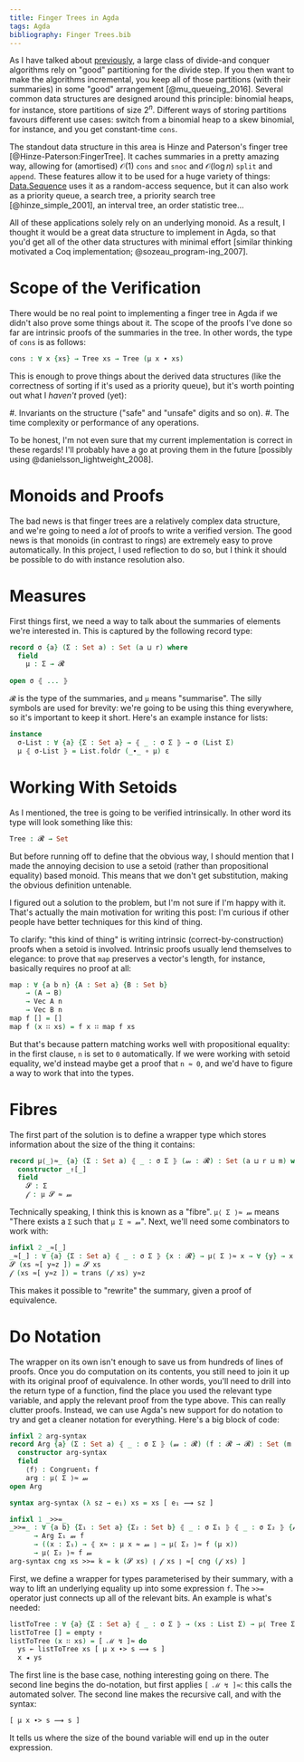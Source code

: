 ```yaml
---
title: Finger Trees in Agda
tags: Agda
bibliography: Finger Trees.bib
---
```


As I have talked about [previously](/posts/2019-01-15-binomial-urn.html), a
large class of divide-and conquer algorithms rely on "good" partitioning for the
divide step. If you then want to make the algorithms incremental, you keep all
of those partitions (with their summaries) in some "good" arrangement
[@mu_queueing_2016].  Several common data structures are designed around this
principle: binomial heaps, for instance, store partitions of size $2^n$.
Different ways of storing partitions favours different use cases: switch from a
binomial heap to a skew binomial, for instance, and you get constant-time
`cons`. 

The standout data structure in this area is Hinze and Paterson's finger tree
[@Hinze-Paterson:FingerTree]. It caches summaries in a pretty amazing way,
allowing for (amortised) $\mathcal{O}(1)$ `cons` and `snoc` and
$\mathcal{O}(\log n)$ `split` and `append`. These features allow it to be used
for a huge variety of things:
[Data.Sequence](http://hackage.haskell.org/package/containers-0.6.0.1/docs/Data-Sequence.html)
uses it as a random-access sequence, but it can also work as a priority queue, a
search tree, a priority search tree [@hinze_simple_2001], an interval tree, an
order statistic tree...

All of these applications solely rely on an underlying monoid. As a result, I
thought it would be a great data structure to implement in Agda, so that you'd
get all of the other data structures with minimal effort [similar thinking
motivated a Coq implementation; @sozeau_program-ing_2007].

# Scope of the Verification

There would be no real point to implementing a finger tree in Agda if we didn't
also prove some things about it. The scope of the proofs I've done so far are
intrinsic proofs of the summaries in the tree. In other words, the type of
`cons` is as follows:

```agda
cons : ∀ x {xs} → Tree xs → Tree (μ x ∙ xs)
```

This is enough to prove things about the derived data structures (like the
correctness of sorting if it's used as a priority queue), but it's worth
pointing out what I *haven't* proved (yet):

#. Invariants on the structure ("safe" and "unsafe" digits and so on).
#. The time complexity or performance of any operations.

To be honest, I'm not even sure that my current implementation is correct in
these regards! I'll probably have a go at proving them in the future [possibly
using @danielsson_lightweight_2008].

# Monoids and Proofs

The bad news is that finger trees are a relatively complex data structure, and
we're going to need a *lot* of proofs to write a verified version. The good news
is that monoids (in contrast to rings) are extremely easy to prove
automatically. In this project, I used reflection to do so, but I think it
should be possible to do with instance resolution also.

# Measures

First things first, we need a way to talk about the summaries of elements we're
interested in. This is captured by the following record type:

```agda
record σ {a} (Σ : Set a) : Set (a ⊔ r) where
  field
    μ : Σ → 𝓡
    
open σ ⦃ ... ⦄
```

`𝓡` is the type of the summaries, and `μ` means "summarise". The silly symbols
are used for brevity: we're going to be using this thing everywhere, so it's
important to keep it short. Here's an example instance for lists:

```agda
instance
  σ-List : ∀ {a} {Σ : Set a} → ⦃ _ : σ Σ ⦄ → σ (List Σ)
  μ ⦃ σ-List ⦄ = List.foldr (_∙_ ∘ μ) ε
```

# Working With Setoids

As I mentioned, the tree is going to be verified intrinsically. In other word
its type will look something like this:

```agda
Tree : 𝓡 → Set
```

But before running off to define that the obvious way, I should mention that I
made the annoying decision to use a setoid (rather than propositional equality)
based monoid. This means that we don't get substitution, making the obvious
definition untenable.

I figured out a solution to the problem, but I'm not sure if I'm happy with it.
That's actually the main motivation for writing this post: I'm curious if other
people have better techniques for this kind of thing.

To clarify: "this kind of thing" is writing intrinsic (correct-by-construction)
proofs when a setoid is involved. Intrinsic proofs usually lend themselves to
elegance: to prove that `map` preserves a vector's length, for instance,
basically requires no proof at all:

```agda
map : ∀ {a b n} {A : Set a} {B : Set b}
    → (A → B)
    → Vec A n
    → Vec B n
map f [] = []
map f (x ∷ xs) = f x ∷ map f xs
```

But that's because pattern matching works well with propositional equality: in
the first clause, `n` is set to `0` automatically. If we were working with
setoid equality, we'd instead maybe get a proof that `n ≈ 0`, and we'd have to
figure a way to work that into the types.

# Fibres

The first part of the solution is to define a wrapper type which stores
information about the size of the thing it contains:

```agda
record μ⟨_⟩≈_ {a} (Σ : Set a) ⦃ _ : σ Σ ⦄ (𝓂 : 𝓡) : Set (a ⊔ r ⊔ m) where
  constructor _⇑[_]
  field
    𝓢 : Σ
    𝒻 : μ 𝓢 ≈ 𝓂
```

Technically speaking, I think this is known as a "fibre". `μ⟨ Σ ⟩≈ 𝓂` means "There
exists a `Σ` such that `μ Σ ≈ 𝓂`". Next, we'll need some combinators to work
with: 

```agda
infixl 2 _≈[_]
_≈[_] : ∀ {a} {Σ : Set a} ⦃ _ : σ Σ ⦄ {x : 𝓡} → μ⟨ Σ ⟩≈ x → ∀ {y} → x ≈ y → μ⟨ Σ ⟩≈ y
𝓢 (xs ≈[ y≈z ]) = 𝓢 xs
𝒻 (xs ≈[ y≈z ]) = trans (𝒻 xs) y≈z
```

This makes it possible to "rewrite" the summary, given a proof of equivalence.

# Do Notation

The wrapper on its own isn't enough to save us from hundreds of lines of proofs.
Once you do computation on its contents, you still need to join it up with its
original proof of equivalence. In other words, you'll need to drill into the
return type of a function, find the place you used the relevant type variable,
and apply the relevant proof from the type above. This can really clutter
proofs. Instead, we can use Agda's new support for do notation to try and get a
cleaner notation for everything. Here's a big block of code:

```agda
infixl 2 arg-syntax
record Arg {a} (Σ : Set a) ⦃ _ : σ Σ ⦄ (𝓂 : 𝓡) (f : 𝓡 → 𝓡) : Set (m ⊔ r ⊔ a) where
  constructor arg-syntax
  field
    ⟨f⟩ : Congruent₁ f
    arg : μ⟨ Σ ⟩≈ 𝓂
open Arg

syntax arg-syntax (λ sz → e₁) xs = xs [ e₁ ⟿ sz ]

infixl 1 _>>=_
_>>=_ : ∀ {a b} {Σ₁ : Set a} {Σ₂ : Set b} ⦃ _ : σ Σ₁ ⦄ ⦃ _ : σ Σ₂ ⦄ {𝓂 f}
      → Arg Σ₁ 𝓂 f
      → ((x : Σ₁) → ⦃ x≈ : μ x ≈ 𝓂 ⦄ → μ⟨ Σ₂ ⟩≈ f (μ x))
      → μ⟨ Σ₂ ⟩≈ f 𝓂
arg-syntax cng xs >>= k = k (𝓢 xs) ⦃ 𝒻 xs ⦄ ≈[ cng (𝒻 xs) ]
```

First, we define a wrapper for types parameterised by their summary, with a way
to lift an underlying equality up into some expression `f`. The `>>=` operator
just connects up all of the relevant bits. An example is what's needed:

```agda
listToTree : ∀ {a} {Σ : Set a} ⦃ _ : σ Σ ⦄ → (xs : List Σ) → μ⟨ Tree Σ ⟩≈ μ xs
listToTree [] = empty ⇑
listToTree (x ∷ xs) = [ ℳ ↯ ]≈ do
  ys ← listToTree xs [ μ x ∙> s ⟿ s ]
  x ◂ ys
```

The first line is the base case, nothing interesting going on there. The second
line begins the do-notation, but first applies `[ ℳ ↯ ]≈`: this calls the
automated solver. The second line makes the recursive call, and with the syntax:

```agda
[ μ x ∙> s ⟿ s ]
```

It tells us where the size of the bound variable will end up in the outer
expression.
